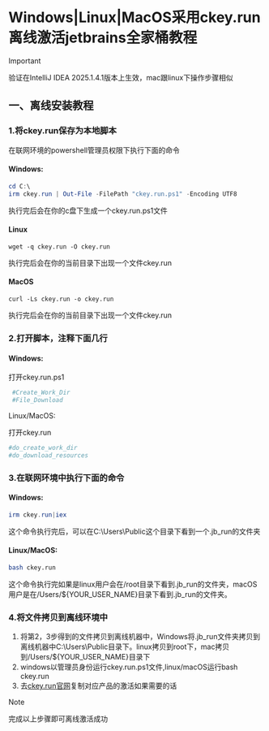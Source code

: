 # Windows|Linux|MacOS采用ckey.run离线激活jetbrains全家桶教程

> [!IMPORTANT]
>
> 验证在IntelliJ IDEA 2025.1.4.1版本上生效，mac跟linux下操作步骤相似

## 一、离线安装教程

### 1.将ckey.run保存为本地脚本

在联网环境的powershell管理员权限下执行下面的命令

#### Windows:

```powershell
cd C:\
irm ckey.run | Out-File -FilePath "ckey.run.ps1" -Encoding UTF8
```

执行完后会在你的c盘下生成一个ckey.run.ps1文件

#### Linux

```shell
wget -q ckey.run -O ckey.run
```

执行完后会在你的当前目录下出现一个文件ckey.run

#### MacOS

```shell
curl -Ls ckey.run -o ckey.run
```

执行完后会在你的当前目录下出现一个文件ckey.run

### 2.打开脚本，注释下面几行

#### Windows:

打开ckey.run.ps1

```powershell
 #Create_Work_Dir
 #File_Download
```

Linux/MacOS:

打开ckey.run

```bash
#do_create_work_dir
#do_download_resources
```



### 3.在联网环境中执行下面的命令

#### Windows:

```powershell
irm ckey.run|iex
```

这个命令执行完后，可以在C:\Users\Public这个目录下看到一个.jb_run的文件夹

#### Linux/MacOS:

```bash
bash ckey.run
```

这个命令执行完如果是linux用户会在/root目录下看到.jb_run的文件夹，macOS用户是在/Users/${YOUR_USER_NAME}目录下看到.jb_run的文件夹。

### 4.将文件拷贝到离线环境中

1. 将第2，3步得到的文件拷贝到离线机器中，Windows将.jb_run文件夹拷贝到离线机器中C:\Users\Public目录下。linux拷贝到root下，mac拷贝到/Users/${YOUR_USER_NAME}目录下
2. windows以管理员身份运行ckey.run.ps1文件,linux/macOS运行bash ckey.run
3. 去[ckey.run官网](https://ckey.run/)复制对应产品的激活如果需要的话

> [!NOTE]
>
> 完成以上步骤即可离线激活成功



